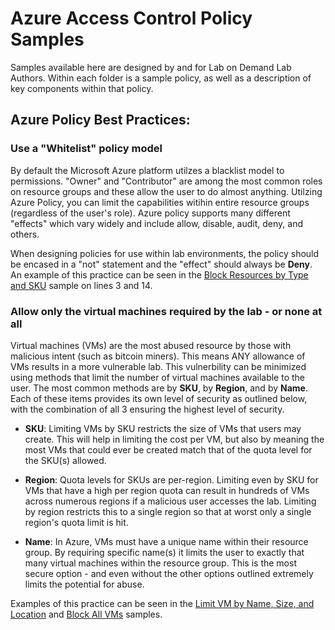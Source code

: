 # Azure Access Control Policy Samples
Samples available here are designed by and for Lab on Demand Lab Authors. Within each folder is a sample policy, as well as a description of key components within that policy.

## Azure Policy Best Practices:

### Use a "Whitelist" policy model
By default the Microsoft Azure platform utilzes a blacklist model to permissions. "Owner" and "Contributor" are among the most common roles on resource groups and these allow the user to do almost anything. Utilzing Azure Policy, you can limit the capabilities witihin entire resource groups (regardless of the user's role). Azure policy supports many different "effects" which vary widely and include allow, disable, audit, deny, and others.

When designing policies for use within lab environments, the policy should be encased in a "not" statement and the "effect" should always be **Deny**. An example of this practice can be seen in the [Block Resources by Type and SKU](./Block%20Resources%20by%20Type%20and%20SKU%20(Full%20Lockdown)) sample on lines 3 and 14.

### Allow only the virtual machines required by the lab - or none at all

Virtual machines (VMs) are the most abused resource by those with malicious intent (such as bitcoin miners). This means ANY allowance of VMs results in a more vulnerable lab. This vulnerbility can be minimized using methods that limit the number of virtual machines available to the user. The most common methods are by **SKU**, by **Region**, and by **Name**. Each of these items provides its own level of security as outlined below, with the combination of all 3 ensuring the highest level of security.

- **SKU**: Limiting VMs by SKU restricts the size of VMs that users may create. This will help in limiting the cost per VM, but also by meaning the most VMs that could ever be created match that of the quota level for the SKU(s) allowed.

- **Region**: Quota levels for SKUs are per-region. Limiting even by SKU for VMs that have a high per region quota can result in hundreds of VMs across numerous regions if a malicious user accesses the lab. Limiting by region restricts this to a single region so that at worst only a single region's quota limit is hit.

- **Name**: In Azure, VMs must have a unique name within their resource group. By requiring specific name(s) it limits the user to exactly that many virtual machines within the resource group. This is the most secure option - and even without the other options outlined extremely limits the potential for abuse.

Examples of this practice can be seen in the [Limit VM by Name, Size, and Location](./Limit%20VM%20by%20Name%2C%20Size%2C%20and%20Location) and [Block All VMs](./Block%20All%20VMs) samples.
